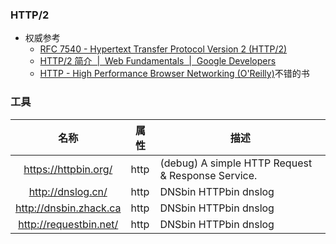 

### HTTP/2

* 权威参考
  * [RFC 7540 - Hypertext Transfer Protocol Version 2 (HTTP/2)](https://tools.ietf.org/html/rfc7540)
  * [HTTP/2 简介  |  Web Fundamentals  |  Google Developers](https://developers.google.com/web/fundamentals/performance/http2/)
  * [HTTP - High Performance Browser Networking (O'Reilly)](https://hpbn.co/brief-history-of-http/)不错的书


### 工具

|名称|属性|描述|
|:-------------:|--|-----|
|https://httpbin.org/| http | (debug) A simple HTTP Request & Response Service.|
|http://dnslog.cn/| http |DNSbin HTTPbin dnslog|
|http://dnsbin.zhack.ca| http | DNSbin HTTPbin dnslog|
|http://requestbin.net/| http | DNSbin HTTPbin dnslog|
